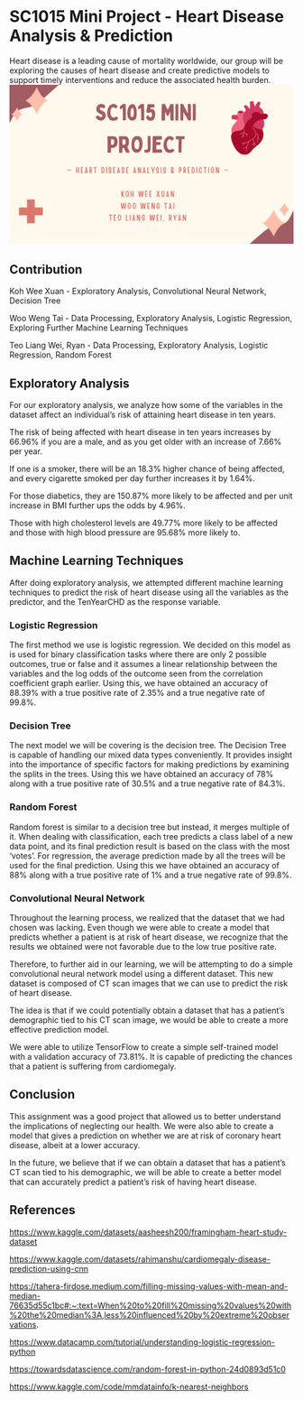# SC1015 Mini Project - Heart Disease Analysis & Prediction

Heart disease is a leading cause of mortality worldwide, our group will be exploring the causes of heart disease and create predictive models to support timely interventions and reduce the associated health burden.
![](https://github.com/Weexuan/Data-Science-Project/blob/main/others/Cover%20Image.png)
## Contribution

Koh Wee Xuan - Exploratory Analysis, Convolutional Neural Network, Decision Tree

Woo Weng Tai - Data Processing, Exploratory Analysis, Logistic Regression, Exploring Further Machine Learning Techniques

Teo Liang Wei, Ryan - Data Processing, Exploratory Analysis, Logistic Regression, Random Forest

## Exploratory Analysis

For our exploratory analysis, we analyze how some of the variables in the dataset affect an individual’s risk of attaining heart disease in ten years.

The risk of being affected with heart disease in ten years increases by 66.96% if you are a male, and as you get older with an increase of 7.66%  per year.

If one is a smoker, there will be an 18.3% higher chance of being affected, and every cigarette smoked per day further increases it by 1.64%.

For those diabetics, they are 150.87% more likely to be affected and per unit increase in BMI further ups the odds by 4.96%.

Those with high cholesterol levels are 49.77% more likely to be affected and those with high blood pressure are 95.68% more likely to.

## Machine Learning Techniques
After doing exploratory analysis, we attempted different machine learning techniques to predict the risk of heart disease using all the variables as the predictor, and the TenYearCHD as the response variable.
### Logistic Regression

The first method we use is logistic regression. We decided on this model as is used for binary classification tasks where there are only 2 possible outcomes, true or false and it assumes a linear relationship between the variables and the log odds of the outcome seen from the correlation coefficient graph earlier. Using this, we have obtained an accuracy of 88.39% with a true positive rate of 2.35% and a true negative rate of 99.8%.

### Decision Tree
The next model we will be covering is the decision tree. The Decision Tree is capable of handling our mixed data types conveniently. It provides insight into the importance of specific factors for making predictions by examining the splits in the trees. Using this we have obtained an accuracy of 78% along with a true positive rate of 30.5% and a true negative rate of 84.3%.

### Random Forest
Random forest is similar to a decision tree but instead, it merges multiple of it. When dealing with classification, each tree predicts a class label of a new data point, and its final prediction result is based on the class with the most ‘votes’. For regression, the average prediction made by all the trees will be used for the final prediction. Using this we have obtained an accuracy of 88% along with a true positive rate of 1% and a true negative rate of 99.8%.

### Convolutional Neural Network
Throughout the learning process, we realized that the dataset that we had chosen was lacking. Even though we were able to create a model that predicts whether a patient is at risk of heart disease, we recognize that the results we obtained were not favorable due to the low true positive rate. 

Therefore, to further aid in our learning, we will be attempting to do a simple convolutional neural network model using a different dataset. This new dataset is composed of CT scan images that we can use to predict the risk of heart disease.

The idea is that if we could potentially obtain a dataset that has a patient’s demographic tied to his CT scan image, we would be able to create a more effective prediction model.

We were able to utilize TensorFlow to create a simple self-trained model with a validation accuracy of 73.81%. It is capable of predicting the chances that a patient is suffering from cardiomegaly.

## Conclusion
This assignment was a good project that allowed us to better understand the implications of neglecting our health. We were also able to create a model that gives a prediction on whether we are at risk of coronary heart disease, albeit at a lower accuracy. 

In the future, we believe that if we can obtain a dataset that has a patient’s CT scan tied to his demographic, we will be able to create a better model that can accurately predict a patient’s risk of having heart disease.

## References
https://www.kaggle.com/datasets/aasheesh200/framingham-heart-study-dataset

https://www.kaggle.com/datasets/rahimanshu/cardiomegaly-disease-prediction-using-cnn

https://tahera-firdose.medium.com/filling-missing-values-with-mean-and-median-76635d55c1bc#:~:text=When%20to%20fill%20missing%20values%20with%20the%20median%3A,less%20influenced%20by%20extreme%20observations.

https://www.datacamp.com/tutorial/understanding-logistic-regression-python

https://towardsdatascience.com/random-forest-in-python-24d0893d51c0

https://www.kaggle.com/code/mmdatainfo/k-nearest-neighbors
